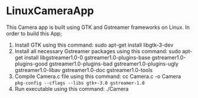 # LinuxCameraApp
This Camera app is built using GTK and Gstreamer frameworks on Linux.
In order to build this App;
1. Install GTK using this command: sudo apt-get install libgtk-3-dev
2. Install all necessary Gstreamer packages using this command: sudo apt-get install libgstreamer1.0-0 gstreamer1.0-plugins-base gstreamer1.0-plugins-good gstreamer1.0-plugins-bad gstreamer1.0-plugins-ugly gstreamer1.0-libav gstreamer1.0-doc gstreamer1.0-tools
3. Compile Camera.c file using this command: cc Camera.c -o Camera ``pkg-config --cflags --libs gtk+-3.0 gstreamer-1.0``
4. Run executable using this command: ./Camera


